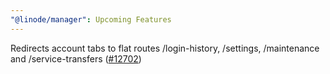 ```yaml
---
"@linode/manager": Upcoming Features
---
```


Redirects account tabs to flat routes /login-history, /settings, /maintenance and /service-transfers ([#12702](https://github.com/linode/manager/pull/12702))
